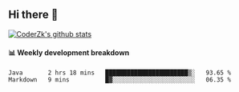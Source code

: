## Hi there 👋

[![CoderZk's github stats](https://github-readme-stats.vercel.app/api?username=zhoukuo123&show_icons=true&count_private=true)](https://github.com/anuraghazra/github-readme-stats)

#### :bar_chart: Weekly development breakdown

<!--START_SECTION:waka-->
```text
Java       2 hrs 18 mins   ███████████████████████▒░   93.65 % 
Markdown   9 mins          █▓░░░░░░░░░░░░░░░░░░░░░░░   06.35 % 
```
<!--END_SECTION:waka-->
